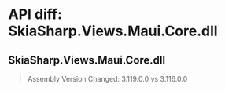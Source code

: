 # API diff: SkiaSharp.Views.Maui.Core.dll

## SkiaSharp.Views.Maui.Core.dll

> Assembly Version Changed: 3.119.0.0 vs 3.116.0.0

